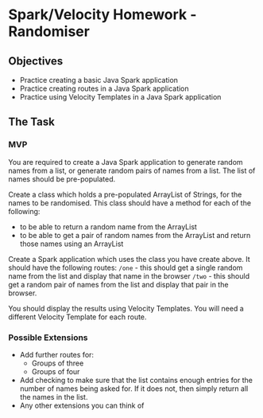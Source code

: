 # Spark/Velocity Homework - Randomiser

## Objectives
- Practice creating a basic Java Spark application
- Practice creating routes in a Java Spark application
- Practice using Velocity Templates in a Java Spark application

## The Task

### MVP

You are required to create a Java Spark application to generate random names from a list, or generate random pairs of names from a list. The list of names should be pre-populated.

Create a class which holds a pre-populated ArrayList of Strings, for the names to be randomised. This class should have a method for each of the following:
 * to be able to return a random name from the ArrayList
 * to be able to get a pair of random names from the ArrayList and return those names using an ArrayList

Create a Spark application which uses the class you have create above. It should have the following routes:
`/one` - this should get a single random name from the list and display that name in the browser
`/two` - this should get a random pair of names from the list and display that pair in the browser.

You should display the results using Velocity Templates. You will need a different Velocity Template for each route.

### Possible Extensions
- Add further routes for:
  - Groups of three
  - Groups of four
- Add checking to make sure that the list contains enough entries for the number of names being asked for. If it does not, then simply return all the names in the list.
- Any other extensions you can think of
